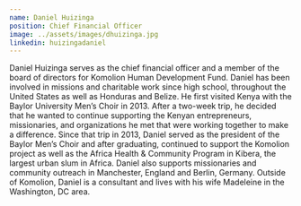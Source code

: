 ```yaml
---
name: Daniel Huizinga
position: Chief Financial Officer
image: ../assets/images/dhuizinga.jpg
linkedin: huizingadaniel
---
```

Daniel Huizinga serves as the chief financial officer and a member of
the board of directors for Komolion Human Development Fund. Daniel has
been involved in missions and charitable work since high school,
throughout the United States as well as Honduras and Belize. He first
visited Kenya with the Baylor University Men’s Choir in 2013. After a
two-week trip, he decided that he wanted to continue supporting the
Kenyan entrepreneurs, missionaries, and organizations he met that were
working together to make a difference. Since that trip in 2013, Daniel
served as the president of the Baylor Men’s Choir and after graduating,
continued to support the Komolion project as well as the Africa Health &
Community Program in Kibera, the largest urban slum in Africa. Daniel
also supports missionaries and community outreach in Manchester, England
and Berlin, Germany. Outside of Komolion, Daniel is a consultant and
lives with his wife Madeleine in the Washington, DC area.
